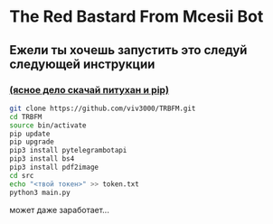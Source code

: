 # The Red Bastard From Mcesii Bot  
## Ежели ты хочешь запустить это следуй следующей инструкции
### [(ясное дело скачай питухан и pip)](https://www.python.org/downloads/ "Сам может догадаешься?")
``` bash
git clone https://github.com/viv3000/TRBFM.git
cd TRBFM
source bin/activate  
pip update
pip upgrade
pip3 install pytelegrambotapi
pip3 install bs4
pip3 install pdf2image
cd src  
echo "<твой токен>" >> token.txt  
python3 main.py  
```

может даже заработает...
